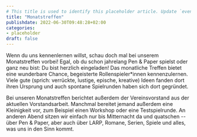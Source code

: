 ```yaml
---
# This title is used to identify this placeholder article. Update `events.html` accordingly.
title: "Monatstreffen"
publishdate: 2022-06-30T09:48:28+02:00
categories:
- placeholder
draft: false
---
```

Wenn du uns kennenlernen willst, schau doch mal bei unserem Monatstreffen vorbei! Egal, ob du schon jahrelang Pen & Paper spielst oder ganz neu bist: Du bist herzlich eingeladen! Das monatliche Treffen bietet eine wunderbare Chance, begeisterte Rollenspieler*innen kennenzulernen. Viele gute (sprich: verrückte, lustige, epische, kreative) Ideen fanden dort ihren Ursprung und auch spontane Spielrunden haben sich dort gegründet. 

Bei unseren Monatstreffen berichtet außerdem der Vereinsvorstand aus der aktuellen Vorstandsarbeit. Manchmal bereitet jemand außerdem eine Kleinigkeit vor, zum Beispiel einen Workshop oder eine Testspielrunde. An anderen Abend sitzen wir einfach nur bis Mitternacht da und quatschen -- über Pen & Paper, aber auch über LARP, Romane, Serien, Spiele und alles, was uns in den Sinn kommt. 


<!--
Momentan finden die Monatstreffen des Librarium digital via [Jitsi](https://meet.jit.si/RPG-Librarium-Monatstreffen) statt.

>**16. Juni 2022: Sommerfest**
>
>
> Das Sommerfest findet am **Donnerstag, den 16. Juni, ab 17 Uhr** im **Westpark (Grillplatz)** statt. 
>
-->
